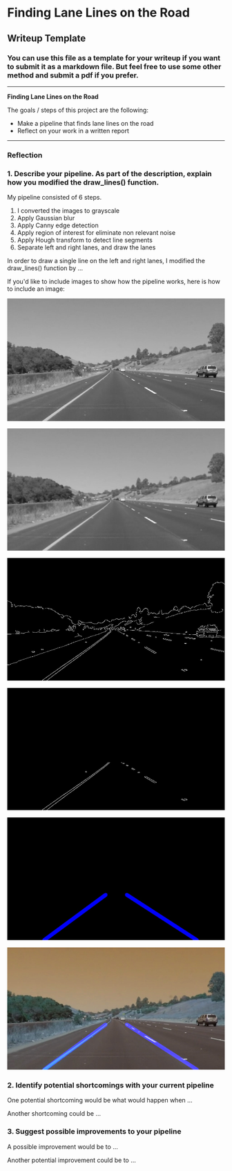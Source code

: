 # **Finding Lane Lines on the Road** 

## Writeup Template

### You can use this file as a template for your writeup if you want to submit it as a markdown file. But feel free to use some other method and submit a pdf if you prefer.

---

**Finding Lane Lines on the Road**

The goals / steps of this project are the following:
* Make a pipeline that finds lane lines on the road
* Reflect on your work in a written report


[//]: # (Image References)

[image1]: ./figure/grayscale.jpg "grayscale"

[image2]: ./figure/gaussian_blur.jpg "gaussian blur"

[image3]: ./figure/canny.jpg "canny edge detection"

[image4]: ./figure/roi.jpg "region of interest"

[image5]: ./figure/hough.jpg "hough transform"

[image6]: ./figure/weighted.jpg "result"

---

### Reflection

### 1. Describe your pipeline. As part of the description, explain how you modified the draw_lines() function.

My pipeline consisted of 6 steps. 
1) I converted the images to grayscale
2) Apply Gaussian blur
3) Apply Canny edge detection
4) Apply region of interest for eliminate non relevant noise
5) Apply Hough transform to detect line segments
6) Separate left and right lanes, and draw the lanes

In order to draw a single line on the left and right lanes, I modified the draw_lines() function by ...

If you'd like to include images to show how the pipeline works, here is how to include an image: 

![alt text][image1]

![alt text][image2]

![alt text][image3]

![alt text][image4]

![alt text][image5]

![alt text][image6]


### 2. Identify potential shortcomings with your current pipeline


One potential shortcoming would be what would happen when ... 

Another shortcoming could be ...


### 3. Suggest possible improvements to your pipeline

A possible improvement would be to ...

Another potential improvement could be to ...
